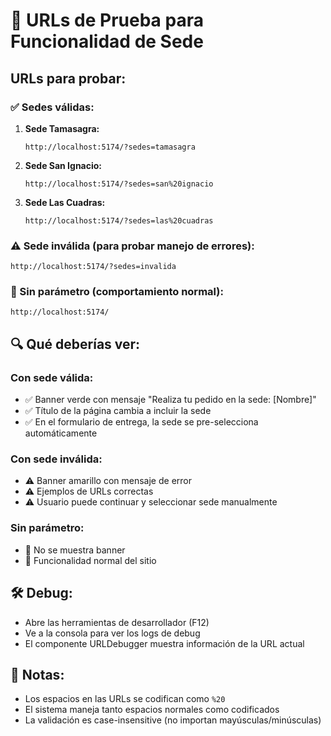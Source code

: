 # 🧪 URLs de Prueba para Funcionalidad de Sede

## URLs para probar:

### ✅ Sedes válidas:

1. **Sede Tamasagra:**

   ```
   http://localhost:5174/?sedes=tamasagra
   ```

2. **Sede San Ignacio:**

   ```
   http://localhost:5174/?sedes=san%20ignacio
   ```

3. **Sede Las Cuadras:**
   ```
   http://localhost:5174/?sedes=las%20cuadras
   ```

### ⚠️ Sede inválida (para probar manejo de errores):

```
http://localhost:5174/?sedes=invalida
```

### 📱 Sin parámetro (comportamiento normal):

```
http://localhost:5174/
```

## 🔍 Qué deberías ver:

### Con sede válida:

- ✅ Banner verde con mensaje "Realiza tu pedido en la sede: [Nombre]"
- ✅ Título de la página cambia a incluir la sede
- ✅ En el formulario de entrega, la sede se pre-selecciona automáticamente

### Con sede inválida:

- ⚠️ Banner amarillo con mensaje de error
- ⚠️ Ejemplos de URLs correctas
- ⚠️ Usuario puede continuar y seleccionar sede manualmente

### Sin parámetro:

- 📱 No se muestra banner
- 📱 Funcionalidad normal del sitio

## 🛠️ Debug:

- Abre las herramientas de desarrollador (F12)
- Ve a la consola para ver los logs de debug
- El componente URLDebugger muestra información de la URL actual

## 📝 Notas:

- Los espacios en las URLs se codifican como `%20`
- El sistema maneja tanto espacios normales como codificados
- La validación es case-insensitive (no importan mayúsculas/minúsculas)
